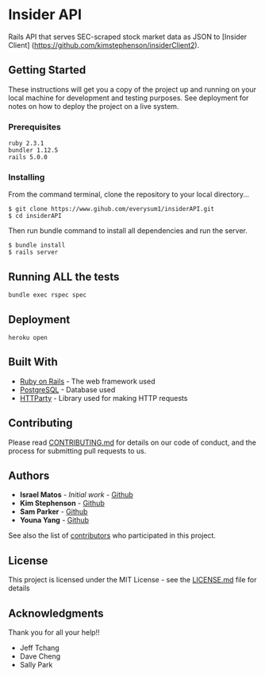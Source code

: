 # Insider API

Rails API that serves SEC-scraped stock market data as JSON  to [Insider Client] (https://github.com/kimstephenson/insiderClient2).

## Getting Started

These instructions will get you a copy of the project up and running on your local machine for development and testing purposes. See deployment for notes on how to deploy the project on a live system.

### Prerequisites

```
ruby 2.3.1
bundler 1.12.5
rails 5.0.0
```

### Installing
From the command terminal, clone the repository to your local directory...
```
$ git clone https://www.gihub.com/everysum1/insiderAPI.git
$ cd insiderAPI
```

Then run bundle command to install all dependencies and run the server.  

```
$ bundle install
$ rails server
```


## Running ALL the tests

```
bundle exec rspec spec
```

## Deployment

```
heroku open
```

## Built With

* [Ruby on Rails](http://api.rubyonrails.org/) - The web framework used
* [PostgreSQL](https://www.postgresql.org/docs/) - Database used
* [HTTParty](https://github.com/jnunemaker/httparty) - Library used for making HTTP requests

## Contributing

Please read [CONTRIBUTING.md](https://gist.github.com/PurpleBooth/b24679402957c63ec426) for details on our code of conduct, and the process for submitting pull requests to us.


## Authors

* **Israel Matos** - *Initial work* - [Github](https://github.com/everysum1)
* **Kim Stephenson** - [Github](https://github.com/kimstephenson)
* **Sam Parker** - [Github](https://github.com/samuelparker)
* **Youna Yang** - [Github](https://github.com/y0una)

See also the list of [contributors](https://github.com/your/project/contributors) who participated in this project.

## License

This project is licensed under the MIT License - see the [LICENSE.md](LICENSE.md) file for details

## Acknowledgments

Thank you for all your help!!
* Jeff Tchang
* Dave Cheng
* Sally Park
